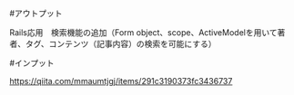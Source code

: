 #アウトプット

Rails応用　検索機能の追加（Form object、scope、ActiveModelを用いて著者、タグ、コンテンツ（記事内容）の検索を可能にする）

#インプット

https://qiita.com/mmaumtjgj/items/291c3190373fc3436737
